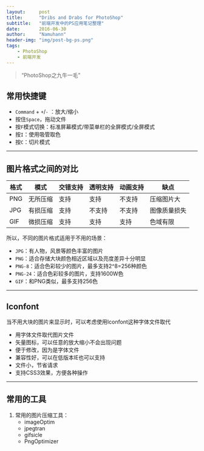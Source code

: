```yaml
---
layout:     post
title:      "Dribs and Drabs for PhotoShop"
subtitle:   "前端开发中的PS应用笔记整理"
date:       2016-06-30
author:     "Namuhann"
header-img: "img/post-bg-ps.png"
tags:
    - PhotoShop
    - 前端开发
---
```



> “PhotoShop之九牛一毛”



## 常用快捷键

* `Command` + `+`/`-` ：放大/缩小
* 按住`Space`，拖动文件
* 按`F`模式切换：标准屏幕模式/带菜单栏的全屏模式/全屏模式
* 按`I`：使用吸管取色
* 按`C`：切片模式

---


## 图片格式之间的对比  


格式 |  模式   | 交错支持 | 透明支持 | 动画支持 | 缺点
---- | ----   | ------ | ------- | ------ | ----
PNG | 无所压缩  | 支持  |  支持    |  不支持 | 压缩图片大
JPG | 有损压缩 | 支持  | 不支持  | 不支持  | 图像质量损失
GIF | 微损压缩 | 支持 | 支持 | 支持 | 色域有限

所以，不同的图片格式适用于不用的场景：

* `JPG`：有人物，风景等颜色丰富的图片
* `PNG`：适合存储大块颜色相近区域以及亮度差异十分明显
* `PNG-8`：适合色彩较少的图片，最多支持2^8=256种颜色
* `PNG-24`：适合色彩较多的图片，支持1600W色
* `GIF`：和PNG类似，最多支持256色

---

## Iconfont

当不用大块的图片来显示时，可以考虑使用Iconfont这种字体文件取代

* 用字体文件取代图片文件
* 矢量图标，可以任意的放大缩小不会出现问题
* 便于修改，因为是字体文件
* 兼容性好，可以在低版本IE也可以支持
* 文件小，节省请求
* 支持CSS3效果，方便各种操作
	
---

## 常用的工具

1. 常用的图片压缩工具：
	* imageOptim
	* jpegtran
	* gifsicle
	* PngOptimizer